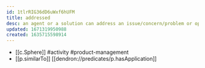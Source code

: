 ```yaml
---
id: 1tlrRIG36dD6uWxf6hUFM
title: addressed
desc: an agent or a solution can address an issue/concern/problem or opportunity
updated: 1671319950988
created: 1635715598914
---
```




- [[c.Sphere]] #activity #product-management
- [[p.similarTo]] [[dendron://predicates/p.hasApplication]]
